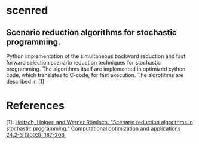 # scenred
## Scenario reduction algorithms for stochastic programming.

Python implementation of the simultaneous backward reduction and fast forward selection scenario reduction techniques for stochastic programming. The algorithms itself are implemented in optimized cython code, which translates to C-code, for fast execution.
The algrotihms are described in [1]

# References
[1]: [Heitsch, Holger, and Werner Römisch. "Scenario reduction algorithms in stochastic programming." Computational optimization and applications 24.2-3 (2003): 187-206.](https://edoc.hu-berlin.de/bitstream/handle/18452/3285/8.pdf?sequence=1)


